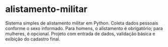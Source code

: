 # alistamento-militar
Sistema simples de alistamento militar em Python. Coleta dados pessoais conforme o sexo informado. Para homens, o alistamento é obrigatório; para mulheres, é opcional. Projeto com entrada de dados, validação básica e exibição do cadastro final.
